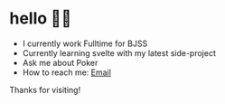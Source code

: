 # hello 👋🏼


- I currently work Fulltime for BJSS
- Currently learning svelte with my latest side-project
- Ask me about Poker
- How to reach me: <a href="mailto:stevendeleon2892@gmail.com"><span style="">Email</span></a>


Thanks for visiting!
